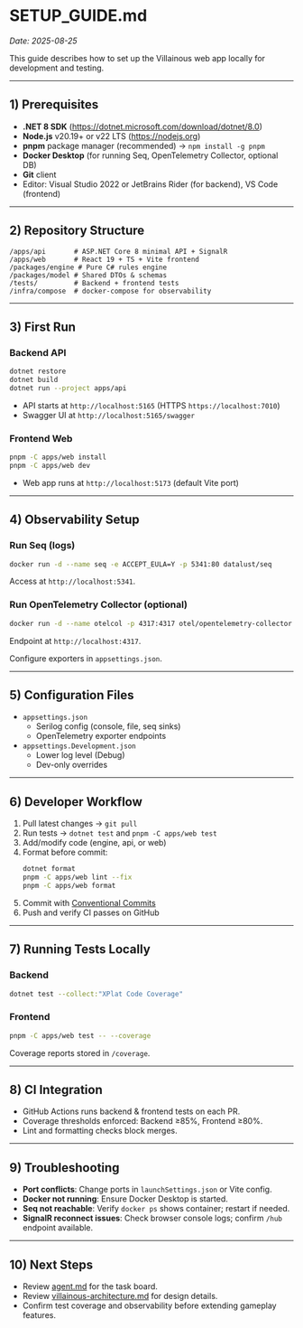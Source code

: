 # SETUP_GUIDE.md
_Date: 2025-08-25_

This guide describes how to set up the Villainous web app locally for development and testing.

---

## 1) Prerequisites

- **.NET 8 SDK** (https://dotnet.microsoft.com/download/dotnet/8.0)  
- **Node.js** v20.19+ or v22 LTS (https://nodejs.org)  
- **pnpm** package manager (recommended) → `npm install -g pnpm`  
- **Docker Desktop** (for running Seq, OpenTelemetry Collector, optional DB)  
- **Git** client  
- Editor: Visual Studio 2022 or JetBrains Rider (for backend), VS Code (frontend)  

---

## 2) Repository Structure

```
/apps/api       # ASP.NET Core 8 minimal API + SignalR
/apps/web       # React 19 + TS + Vite frontend
/packages/engine # Pure C# rules engine
/packages/model # Shared DTOs & schemas
/tests/         # Backend + frontend tests
/infra/compose  # docker-compose for observability
```

---

## 3) First Run

### Backend API
```bash
dotnet restore
dotnet build
dotnet run --project apps/api
```
- API starts at `http://localhost:5165` (HTTPS `https://localhost:7010`)
- Swagger UI at `http://localhost:5165/swagger`

### Frontend Web
```bash
pnpm -C apps/web install
pnpm -C apps/web dev
```
- Web app runs at `http://localhost:5173` (default Vite port)

---

## 4) Observability Setup

### Run Seq (logs)
```bash
docker run -d --name seq -e ACCEPT_EULA=Y -p 5341:80 datalust/seq
```
Access at `http://localhost:5341`.

### Run OpenTelemetry Collector (optional)
```bash
docker run -d --name otelcol -p 4317:4317 otel/opentelemetry-collector:latest
```
Endpoint at `http://localhost:4317`.

Configure exporters in `appsettings.json`.

---

## 5) Configuration Files

- `appsettings.json`  
  - Serilog config (console, file, seq sinks)  
  - OpenTelemetry exporter endpoints  
- `appsettings.Development.json`  
  - Lower log level (Debug)  
  - Dev-only overrides  

---

## 6) Developer Workflow

1. Pull latest changes → `git pull`  
2. Run tests → `dotnet test` and `pnpm -C apps/web test`  
3. Add/modify code (engine, api, or web)  
4. Format before commit:  
   ```bash
   dotnet format
   pnpm -C apps/web lint --fix
   pnpm -C apps/web format
   ```
5. Commit with [Conventional Commits](https://www.conventionalcommits.org/)  
6. Push and verify CI passes on GitHub  

---

## 7) Running Tests Locally

### Backend
```bash
dotnet test --collect:"XPlat Code Coverage"
```

### Frontend
```bash
pnpm -C apps/web test -- --coverage
```

Coverage reports stored in `/coverage`.

---

## 8) CI Integration

- GitHub Actions runs backend & frontend tests on each PR.  
- Coverage thresholds enforced: Backend ≥85%, Frontend ≥80%.  
- Lint and formatting checks block merges.  

---

## 9) Troubleshooting

- **Port conflicts**: Change ports in `launchSettings.json` or Vite config.  
- **Docker not running**: Ensure Docker Desktop is started.  
- **Seq not reachable**: Verify `docker ps` shows container; restart if needed.  
- **SignalR reconnect issues**: Check browser console logs; confirm `/hub` endpoint available.  

---

## 10) Next Steps

- Review [agent.md](./agent.md) for the task board.  
- Review [villainous-architecture.md](./villainous-architecture.md) for design details.  
- Confirm test coverage and observability before extending gameplay features.  
